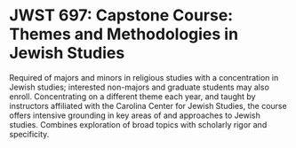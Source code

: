 # JWST 697: Capstone Course: Themes and Methodologies in Jewish Studies

Required of majors and minors in religious studies with a concentration in Jewish studies; interested non-majors and graduate students may also enroll. Concentrating on a different theme each year, and taught by instructors affiliated with the Carolina Center for Jewish Studies, the course offers intensive grounding in key areas of and approaches to Jewish studies. Combines exploration of broad topics with scholarly rigor and specificity.